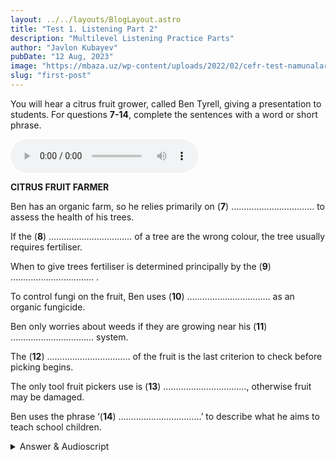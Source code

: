 ```yaml
---
layout: ../../layouts/BlogLayout.astro
title: "Test 1. Listening Part 2"
description: "Multilevel Listening Practice Parts"
author: "Javlon Kubayev"
pubDate: "12 Aug, 2023"
image: "https://mbaza.uz/wp-content/uploads/2022/02/cefr-test-namunalari.png"
slug: "first-post"
---
```

 
 

You will hear a citrus fruit grower, called Ben Tyrell, giving a presentation to students. For questions **7-14**, complete the sentences with a word or short phrase.


<audio controls src="https://englishpracticetest.net/wp-content/uploads/2021/11/cae-practice-listening-test-01-part-2.mp3"></audio>


**CITRUS FRUIT FARMER**

Ben has an organic farm, so he relies primarily on (**7**) …………………………… to assess the health of his trees.

If the (**8**) …………………………… of a tree are the wrong colour, the tree usually requires fertiliser.

When to give trees fertiliser is determined principally by the (**9**) …………………………… .

To control fungi on the fruit, Ben uses (**10**) …………………………… as an organic fungicide.

Ben only worries about weeds if they are growing near his (**11**) …………………………… system.

The (**12**) …………………………… of the fruit is the last criterion to check before picking begins.

The only tool fruit pickers use is (**13**) ……………………………, otherwise fruit may be damaged.

Ben uses the phrase ‘(**14**) ……………………………’ to describe what he aims to teach school children.
<details>
<summary>Answer & Audioscript</summary>


**7 observation**   Synthetic pesticides are mentioned, but Ben doesn’t use them, and he says that observation is more important than the protection of young trees.

**8 leaves**   Bark is also mentioned, but it’s when leaves are discoloured that the tree needs fertiliser.

**9 weather**   Two factors are mentioned, but the weather is more important than the delivery dates.

**10 bacteria**   Other farmers use soap, but he doesn’t.

**11 irrigation**   Although he mentions grass mowers and a shed, these are not systems and don’t fit with the meaning of the sentence.

**12 size**   He checks the levels of sugar and juice, but the sentence is about what he does last.

**13 scissors**   Ladders and metal baskets are also mentioned, but Ben and his workers don’t use them.

**14 touch** **the earth**   He also uses the term ‘intelligent food choices’, but this doesn’t fit the meaning of the sentence.

**_Audioscript_**

_Ben_: Hi, I’d like to tell you a bit about myself and my work as a citrus fruit farmer. My name’s Ben Tyrell and my family’s been growing oranges, lemons and grapefruit for several generations. As an organic grower, I don’t use synthetic pesticides on our farm, so to ensure all the trees are healthy, observation becomes that much more important; even more important than, for example, the protection of young trees. If a tree needs fertiliser, there’ll be discoloration of the leaves rather than the bark. When a tree’s oﬀ-colour, it might be because it’s running low on potassium or nitrogen. Deciding _when_ to start putting some organic fertiliser on the trees has to be carefully calculated. It’ll depend partly on the deadlines for delivering the fruit to the packing house, but mainly on the weather. Do it at the wrong time and its eﬀiciency is greatly reduced.

In springtime, my day will also include checking the fungus situation on the fruit on the trees. At this time of year, we’re mainly concerned with the fungi Alternaria and Melanose. While harmless, if the fruit has either of these fungi, it’ll have blemishes and that’d put our fruit into a lower grade at the packing house. So, if we find any fungi, I use bacteria to attack and control the fungi as an organic solution to the problem. Some growers use a type of soap made from organic fats, but not me.

During the summer, weeds start growing up around the trees. We’re completely against using any sort of chemicals as a weed killer and I guess our neighbours might think our farm looks a bit messy, but I don’t get hung up about weeds. The only time we do something about them is when they start appearing right next to the irrigation setup. Then we might use small grass mowers that we keep in a shed to control the weeds.

In late fall, harvest time, I begin to check if the fruit’s ready to pick. In the US, there are state regulations for when to pick fruit. We have to check that the fruit contains certain levels of sugar and juice. After meeting these requirements, finally, we’ll look at size because there are regulations for that as well. So, when we’re sure the fruit is ready, we call in the pickers. All the fruit’s picked by hand – our workers use scissors so that we don’t damage the fruit. We don’t use ladders or metal baskets for the same reason.

I love growing organically and knowing that the fruit we produce is as healthy as it can be. We do tours of the farm for school kids because I’m keen that future generations can ‘touch the earth’, if you know what I mean. They can make what we call ‘intelligent food choices’, based on the knowledge of how a food was grown, how it was processed and how it was stored.

Now, any questions …
</details>
